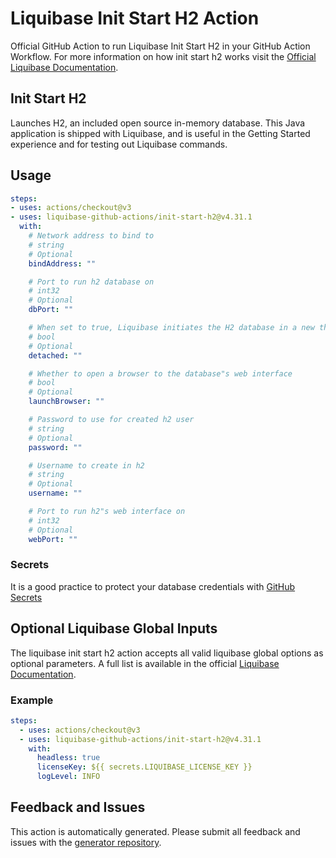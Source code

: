 # Liquibase Init Start H2 Action
Official GitHub Action to run Liquibase Init Start H2 in your GitHub Action Workflow. For more information on how init start h2 works visit the [Official Liquibase Documentation](https://docs.liquibase.com/commands/home.html).
## Init Start H2
Launches H2, an included open source in-memory database. This Java application is shipped with Liquibase, and is useful in the Getting Started experience and for testing out Liquibase commands.
## Usage
```yaml
steps:
- uses: actions/checkout@v3
- uses: liquibase-github-actions/init-start-h2@v4.31.1
  with:
    # Network address to bind to
    # string
    # Optional
    bindAddress: ""

    # Port to run h2 database on
    # int32
    # Optional
    dbPort: ""

    # When set to true, Liquibase initiates the H2 database in a new thread without blocking, allowing use within the flow command. Regardless of the parameter setting, data stored in the H2 database is cleared when the JVM exits, such as at the end of the flow command.
    # bool
    # Optional
    detached: ""

    # Whether to open a browser to the database"s web interface
    # bool
    # Optional
    launchBrowser: ""

    # Password to use for created h2 user
    # string
    # Optional
    password: ""

    # Username to create in h2
    # string
    # Optional
    username: ""

    # Port to run h2"s web interface on
    # int32
    # Optional
    webPort: ""

```

### Secrets
It is a good practice to protect your database credentials with [GitHub Secrets](https://docs.github.com/en/actions/security-guides/encrypted-secrets)

## Optional Liquibase Global Inputs
The liquibase init start h2 action accepts all valid liquibase global options as optional parameters. A full list is available in the official [Liquibase Documentation](https://docs.liquibase.com/parameters/command-parameters.html).

### Example
```yaml
steps:
  - uses: actions/checkout@v3
  - uses: liquibase-github-actions/init-start-h2@v4.31.1
    with:
      headless: true
      licenseKey: ${{ secrets.LIQUIBASE_LICENSE_KEY }}
      logLevel: INFO
```

## Feedback and Issues
This action is automatically generated. Please submit all feedback and issues with the [generator repository](https://github.com/liquibase/github-action-generator/issues).
